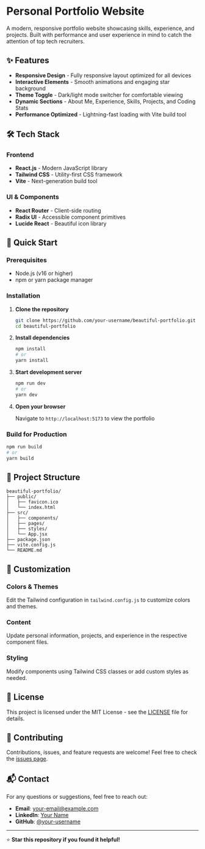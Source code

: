 # Personal Portfolio Website

A modern, responsive portfolio website showcasing skills, experience, and projects. Built with performance and user experience in mind to catch the attention of top tech recruiters.

## ✨ Features

- **Responsive Design** - Fully responsive layout optimized for all devices
- **Interactive Elements** - Smooth animations and engaging star background
- **Theme Toggle** - Dark/light mode switcher for comfortable viewing
- **Dynamic Sections** - About Me, Experience, Skills, Projects, and Coding Stats
- **Performance Optimized** - Lightning-fast loading with Vite build tool

## 🛠 Tech Stack

### Frontend
- **React.js** - Modern JavaScript library
- **Tailwind CSS** - Utility-first CSS framework
- **Vite** - Next-generation build tool

### UI & Components
- **React Router** - Client-side routing
- **Radix UI** - Accessible component primitives
- **Lucide React** - Beautiful icon library

## 🚀 Quick Start

### Prerequisites
- Node.js (v16 or higher)
- npm or yarn package manager

### Installation

1. **Clone the repository**
   ```bash
   git clone https://github.com/your-username/beautiful-portfolio.git
   cd beautiful-portfolio
   ```

2. **Install dependencies**
   ```bash
   npm install
   # or
   yarn install
   ```

3. **Start development server**
   ```bash
   npm run dev
   # or
   yarn dev
   ```

4. **Open your browser**
   
   Navigate to `http://localhost:5173` to view the portfolio

### Build for Production

```bash
npm run build
# or
yarn build
```

## 📁 Project Structure

```
beautiful-portfolio/
├── public/
│   ├── favicon.ico
│   └── index.html
├── src/
│   ├── components/
│   ├── pages/
│   ├── styles/
│   └── App.jsx
├── package.json
├── vite.config.js
└── README.md
```

## 🎨 Customization

### Colors & Themes
Edit the Tailwind configuration in `tailwind.config.js` to customize colors and themes.

### Content
Update personal information, projects, and experience in the respective component files.

### Styling
Modify components using Tailwind CSS classes or add custom styles as needed.

## 📝 License

This project is licensed under the MIT License - see the [LICENSE](LICENSE) file for details.

## 🤝 Contributing

Contributions, issues, and feature requests are welcome! Feel free to check the [issues page](https://github.com/your-username/beautiful-portfolio/issues).

## 📬 Contact

For any questions or suggestions, feel free to reach out:

- **Email**: your-email@example.com
- **LinkedIn**: [Your Name](https://www.linkedin.com/in/your-profile/)
- **GitHub**: [@your-username](https://github.com/your-username)

---

⭐ **Star this repository if you found it helpful!**